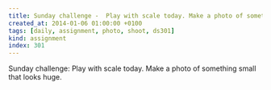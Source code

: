 ```yaml
---
title: Sunday challenge -  Play with scale today. Make a photo of something small that looks huge.
created_at: 2014-01-06 01:00:00 +0100
tags: [daily, assignment, photo, shoot, ds301]
kind: assignment
index: 301
---
```


Sunday challenge: Play with scale today. Make a photo of something small that looks huge.

